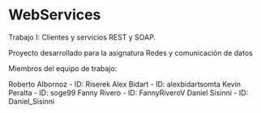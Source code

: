 # WebServices
Trabajo I: Clientes y servicios REST y SOAP.

Proyecto desarrollado para la asignatura Redes y comunicación de datos

Miembros del equipo de trabajo:

Roberto Albornoz - ID: Riserek
Alex Bidart - ID: alexbidartsomta
Kevin Peralta - ID: soge99
Fanny Rivero - ID: FannyRiveroV
Daniel Sisinni - ID: Daniel_Sisinni
